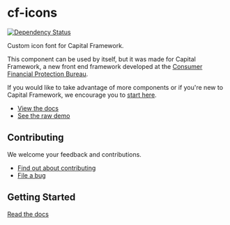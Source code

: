 # cf-icons

[![Dependency Status](https://gemnasium.com/cfpb/cf-icons.svg)](https://gemnasium.com/cfpb/cf-icons)

Custom icon font for Capital Framework.

This component can be used by itself, but it was made for Capital Framework, a new front end framework developed at the [Consumer Financial Protection Bureau](https://cfpb.github.io/).

If you would like to take advantage of more components or if you're new to Capital Framework, we encourage you to [start here](https://cfpb.github.io/capital-framework).

- [View the docs](https://cfpb.github.io/cf-icons/docs/)
- [See the raw demo](https://cfpb.github.io/cf-icons/demo/)

## Contributing

We welcome your feedback and contributions.

- [Find out about contributing](https://cfpb.github.io/capital-framework/contributing/)
- [File a bug](/cfpb/cf-icons/issues/new?body=%23%23%20URL%0D%0D%0D%23%23%20Actual%20Behavior%0D%0D%0D%23%23%20Expected%20Behavior%0D%0D%0D%23%23%20Steps%20to%20Reproduce%0D%0D%0D%23%23%20Screenshot&labels=bug)

## Getting Started

[Read the docs](https://cfpb.github.io/capital-framework/components/)
